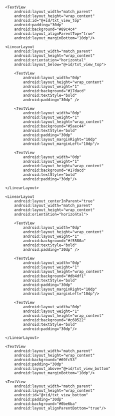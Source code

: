
<?xml version="1.0" encoding="utf-8"?>
<RelativeLayout xmlns:android="http://schemas.android.com/apk/res/android"
    xmlns:app="http://schemas.android.com/apk/res-auto"
    xmlns:tools="http://schemas.android.com/tools"
    android:layout_width="match_parent"
    android:layout_height="match_parent"
    tools:context=".MainActivity">

    <TextView
        android:layout_width="match_parent"
        android:layout_height="wrap_content"
        android:id="@+id/txt_view_top"
        android:padding="30dp"
        android:background="#89c4c4"
        android:layout_alignParentTop="true"
        android:layout_marginBottom="10dp"/>

    <LinearLayout
        android:layout_width="match_parent"
        android:layout_height="wrap_content"
        android:orientation="horizontal"
        android:layout_below="@+id/txt_view_top">

        <TextView
            android:layout_width="0dp"
            android:layout_height="wrap_content"
            android:layout_weight="1"
            android:background="#17dacd"
            android:textStyle="bold"
            android:padding="30dp" />

        <TextView
            android:layout_width="0dp"
            android:layout_weight="1"
            android:layout_height="wrap_content"
            android:background="#5aec44"
            android:textStyle="bold"
            android:padding="30dp"
            android:layout_marginRight="10dp"
            android:layout_marginLeft="10dp"/>

        <TextView
            android:layout_width="0dp"
            android:layout_weight="1"
            android:layout_height="wrap_content"
            android:background="#17dacd"
            android:textStyle="bold"
            android:padding="30dp"/>

    </LinearLayout>

    <LinearLayout
        android:layout_centerInParent="true"
        android:layout_width="match_parent"
        android:layout_height="wrap_content"
        android:orientation="horizontal">

        <TextView
            android:layout_width="0dp"
            android:layout_height="wrap_content"
            android:layout_weight="1"
            android:background="#f5580a"
            android:textStyle="bold"
            android:padding="30dp" />

        <TextView
            android:layout_width="0dp"
            android:layout_weight="1"
            android:layout_height="wrap_content"
            android:background="#db4df1"
            android:textStyle="bold"
            android:padding="30dp"
            android:layout_marginRight="10dp"
            android:layout_marginLeft="10dp"/>

        <TextView
            android:layout_width="0dp"
            android:layout_weight="1"
            android:layout_height="wrap_content"
            android:background="#c60522"
            android:textStyle="bold"
            android:padding="30dp"/>

    </LinearLayout>

    <TextView
        android:layout_width="match_parent"
        android:layout_height="wrap_content"
        android:background="#69fc53"
        android:padding="30dp"
        android:layout_above="@+id/txt_view_bottom"
        android:layout_marginBottom="10dp"/>

    <TextView
        android:layout_width="match_parent"
        android:layout_height="wrap_content"
        android:id="@+id/txt_view_bottom"
        android:padding="30dp"
        android:background="#0be6ba"
        android:layout_alignParentBottom="true"/>


</RelativeLayout>

